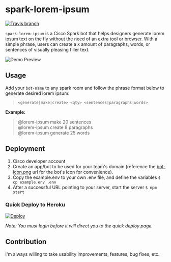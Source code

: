 # spark-lorem-ipsum
[![Travis branch](https://img.shields.io/travis/brh55/spark-lorem-ipsum/master.svg?style=flat-square)]()

`spark-lorem-ipsum` is a Cisco Spark bot that helps designers generate lorem ipsum text on the fly without the need of an extra tool or browser. With a simple phrase, users can create a `X` amount of paragraphs, words, or sentences of visually pleasing filler text.

![Demo Preview](https://cloud.githubusercontent.com/assets/6020066/21282471/2209db70-c3aa-11e6-893f-3f21af294d59.png)

## Usage
Add your `bot-name` to any spark room and follow the phrase format below to generate desired lorem ipsum:

> `<generate|make|create> <qty> <sentences|paragraphs|words>`

**Example:**

> @lorem-ipsum make 20 sentences  
> @lorem-ipsum create 8 paragraphs    
> @lorem-ipsum generate 25 words

## Deployment
1. Cisco developer account
2. Create an app/bot to be used for your team's domain (reference the [bot-icon.png](https://raw.githubusercontent.com/brh55/spark-lorem-ipsum/master/bot-icon.png) url for the bot's icon for convenience).
3. Copy the example.env to your own .env file, and define the variables
    `$ cp example.env .env`
4. After a successful URL pointing to your server, start the server
    `$ npm start`

### Quick Deploy to Heroku
[![Deploy](https://www.herokucdn.com/deploy/button.png)](https://heroku.com/deploy)

*Note: You must login before it will direct you to the quick deploy page.*

## Contribution
I'm always willing to take usability improvements, features, bug fixes, etc.
